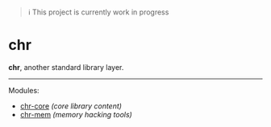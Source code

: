 > :information_source: This project is currently work in progress

# chr

**chr**, another standard library layer.

---
Modules:
- [chr-core](https://github.com/ChronesIO/chr-core) *(core library content)*
- [chr-mem](https://github.com/ChronesIO/chr-mem) *(memory hacking tools)*